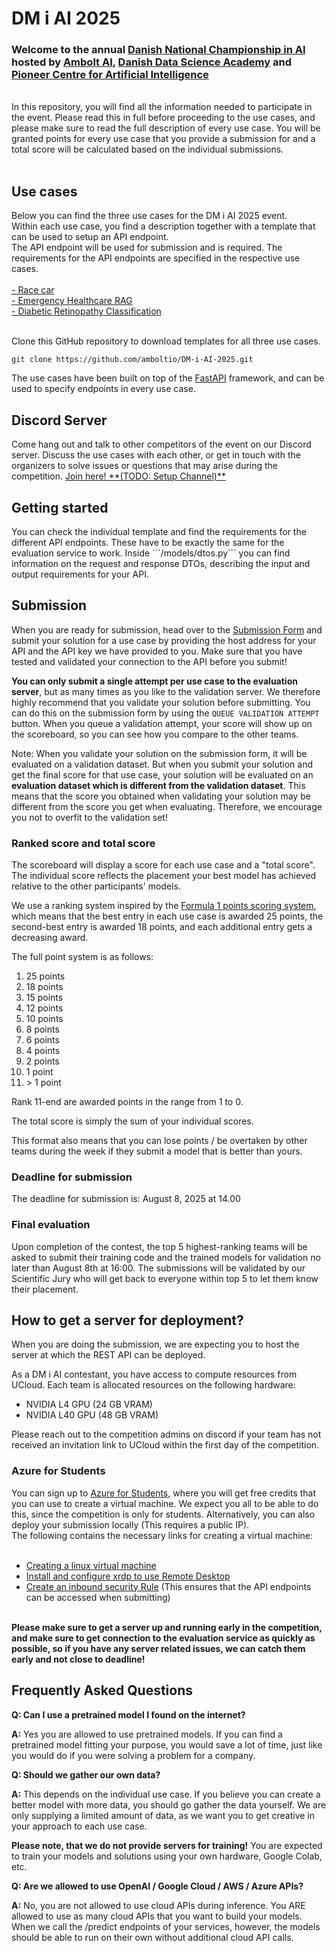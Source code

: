 # DM i AI 2025
<h3>Welcome to the annual <a href="https://dmiai.dk/">Danish National Championship in AI</a> hosted by <a href="https://ambolt.io/">Ambolt AI</a>, <a href="https://ddsa.dk/">Danish Data Science Academy</a> and <a href="https://www.aicentre.dk/">Pioneer Centre for Artificial Intelligence</a></h3> <br>
In this repository, you will find all the information needed to participate in the event. Please read this in full before proceeding to the use cases, and please make sure to read the full description of every use case. You will be granted points for every use case that you provide a submission for and a total score will be calculated based on the individual submissions. <br> <br>

<h2>Use cases</h2>
Below you can find the three use cases for the DM i AI 2025 event. <br>
Within each use case, you find a description together with a template that can be used to setup an API endpoint. <br> 
The API endpoint will be used for submission and is required. The requirements for the API endpoints are specified in the respective use cases. <br> <br>
<a href="https://github.com/amboltio/DM-i-AI-2025/tree/main/race-car">- Race car</a> <br>
<a href="https://github.com/amboltio/DM-i-AI-2025/tree/main/emergency-healthcare-rag">- Emergency Healthcare RAG</a> <br>
<a href="https://github.com/amboltio/DM-i-AI-2025/tree/main/diabetic-retinopathy-classification">- Diabetic Retinopathy Classification</a> <br> <br>

Clone this GitHub repository to download templates for all three use cases.
```
git clone https://github.com/amboltio/DM-i-AI-2025.git
```
The use cases have been built on top of the <a href="https://fastapi.tiangolo.com/">FastAPI</a> framework, and can be used to specify endpoints in every use case.

<h2>Discord Server</h2>
Come hang out and talk to other competitors of the event on our Discord server. Discuss the use cases with each other, or get in touch with the organizers to solve issues or questions that may arise during the competition. <a href="">Join here! **(TODO: Setup Channel)**</a> <br>

<h2>Getting started</h2>
You can check the individual template and find the requirements for the different API endpoints. These have to be exactly the same for the evaluation service to work. Inside ```<use-case>/models/dtos.py``` you can find information on the request and response DTOs, describing the input and output requirements for your API.

<h2>Submission</h2>
When you are ready for submission, head over to the <a href="https://cases.dmiai.dk">Submission Form</a> and submit your solution for a use case by providing the host address for your API and the API key we have provided to you. Make sure that you have tested and validated your connection to the API before you submit! 

**You can only submit a single attempt per use case to the evaluation server**, but as many times as you like to the validation server. We therefore highly recommend that you validate your solution before submitting. You can do this on the submission form by using the `QUEUE VALIDATION ATTEMPT` button. When you queue a validation attempt, your score will show up on the scoreboard, so you can see how you compare to the other teams.

Note: When you validate your solution on the submission form, it will be evaluated on a validation dataset. But when you submit your solution and get the final score for that use case, your solution will be evaluated on an **evaluation dataset which is different from the validation dataset**. This means that the score you obtained when validating your solution may be different from the score you get when evaluating. Therefore, we encourage you not to overfit to the validation set!

<h3>Ranked score and total score </h3>
The scoreboard will display a score for each use case and a "total score".
The individual score reflects the placement your best model has achieved relative to the other participants' models.

We use a ranking system inspired by the <a href="https://en.wikipedia.org/wiki/List_of_Formula_One_World_Championship_points_scoring_systems">Formula 1 points scoring system</a>, which means that the best entry in each use case is awarded 25 points, the second-best entry is awarded 18 points, and each additional entry gets a decreasing award. 

The full point system is as follows:

1) 25 points
2) 18 points
3) 15 points
4) 12 points
5) 10 points
6) 8 points
7) 6 points
8) 4 points
9) 2 points
10) 1 point
11) $>$ 1 point

Rank 11-end are awarded points in the range from 1 to 0. 


The total score is simply the sum of your individual scores.<br>

This format also means that you can lose points / be overtaken by other teams during the week if they submit a model that is better than yours. 

<h3>Deadline for submission</h3>
The deadline for submission is: August 8, 2025 at 14.00

<h3>Final evaluation</h3>
Upon completion of the contest, the top 5 highest-ranking teams will be asked to submit their training code and the trained models for validation no later than August 8th at 16:00. The submissions will be validated by our Scientific Jury who will get back to everyone within top 5 to let them know their placement. 

<h2>How to get a server for deployment?</h2>
When you are doing the submission, we are expecting you to host the server at which the REST API can be deployed. 

As a DM i AI contestant, you have access to compute resources from UCloud. Each team is allocated resources on the following hardware:

- NVIDIA L4 GPU (24 GB VRAM)
- NVIDIA L40 GPU (48 GB VRAM)

Please reach out to the competition admins on discord if your team has not received an invitation link to UCloud within the first day of the competition.


<h3>Azure for Students</h3>
You can sign up to <a href="https://azure.microsoft.com/da-dk/free/students/">Azure for Students</a>, where you will get free credits that you can use to create a virtual machine. We expect you all to be able to do this, since the competition is only for students. Alternatively, you can also deploy your submission locally (This requires a public IP). <br> 
The following contains the necessary links for creating a virtual machine: <br> <br>

* <a href="https://docs.microsoft.com/en-us/azure/virtual-machines/linux/quick-create-portal">Creating a linux virtual machine</a> <br>
* <a href="https://docs.microsoft.com/en-us/azure/virtual-machines/linux/use-remote-desktop">Install and configure xrdp to use Remote Desktop</a> <br>
* <a href="https://docs.microsoft.com/en-us/azure/virtual-machines/windows/nsg-quickstart-portal#create-an-inbound-security-rule">Create an inbound security Rule</a> (This ensures that the API endpoints can be accessed when submitting)<br> <br>

<b>Please make sure to get a server up and running early in the competition, and make sure to get connection to the evaluation service as quickly as possible, so if you have any server related issues, we can catch them early and not close to deadline!</b>

<h2>Frequently Asked Questions</h2>

**Q: Can I use a pretrained model I found on the internet?**

**A:** Yes you are allowed to use pretrained models. If you can find a pretrained model fitting your purpose, you would save a lot of time, just like you would do if you were solving a problem for a company.

**Q: Should we gather our own data?**

**A:** This depends on the individual use case. If you believe you can create a better model with more data, you should go gather the data yourself. We are only supplying a limited amount of data, as we want you to get creative in your approach to each use case.  

**Please note, that we do not provide servers for training!** You are expected to train your models and solutions using your own hardware, Google Colab, etc.

**Q: Are we allowed to use OpenAI / Google Cloud / AWS / Azure APIs?**

**A:** No, you are not allowed to use cloud APIs during inference. You ARE allowed to use as many cloud APIs that you want to build your models. When we call the /predict endpoints of your services, however, the models should be able to run on their own without additional cloud API calls.